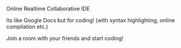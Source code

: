 Online Realtime Collaborative IDE

Its like Google Docs but for coding! (with syntax highlighting, online compilation etc.)

Join a room with your friends and start coding!